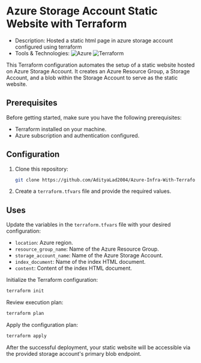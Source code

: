 # Azure Storage Account Static Website with Terraform
- Description: Hosted a static html page in azure storage account configured using terraform
- Tools & Technologies: ![Azure](https://img.shields.io/badge/Microsoft_Azure-0089D6?style=flat-square&logo=microsoft-azure&logoColor=white)
  ![Terraform](https://img.shields.io/badge/Terraform-623CE4?style=flat-square&logo=terraform&logoColor=white)
  
This Terraform configuration automates the setup of a static website hosted on Azure Storage Account. It creates an Azure Resource Group, a Storage Account, and a blob within the Storage Account to serve as the static website.


## Prerequisites

Before getting started, make sure you have the following prerequisites:

- Terraform installed on your machine.
- Azure subscription and authentication configured.

## Configuration

1. Clone this repository:

    ```bash
    git clone https://github.com/AdityaLad2004/Azure-Infra-With-Terraform.git
    ```

2. Create a `terraform.tfvars` file and provide the required values.

## Uses

Update the variables in the `terraform.tfvars` file with your desired configuration:

- `location`: Azure region.
- `resource_group_name`: Name of the Azure Resource Group.
- `storage_account_name`: Name of the Azure Storage Account.
- `index_document`: Name of the index HTML document.
- `content`: Content of the index HTML document.

 Initialize the Terraform configuration:

```bash
terraform init
```

Review execution plan:

```bash
terraform plan
```

Apply the configuration plan:

```bash
terraform apply
```


After the successful deployment, your static website will be accessible via the provided storage account's primary blob endpoint.

